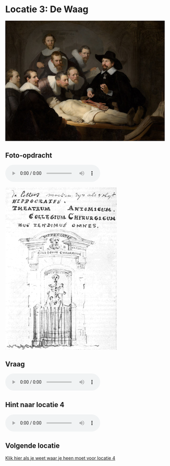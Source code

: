 # Locatie 3: De Waag
![](../img/de-waag-banner.jpg)

## Foto-opdracht
<audio controls>
  <source src="https://raw.githubusercontent.com/robogast/blasius-speurtocht/master/mp3/stap3-foto.mp3" type="audio/mpeg">
</audio>

![](../img/locatie-3-foto.png)

## Vraag
<audio controls>
  <source src="https://raw.githubusercontent.com/robogast/blasius-speurtocht/master/mp3/stap3-vraag.mp3" type="audio/mpeg">
</audio>

## Hint naar locatie 4
<audio controls>
  <source src="https://raw.githubusercontent.com/robogast/blasius-speurtocht/master/mp3/stap4-hint.mp3" type="audio/mpeg">
</audio>

## Volgende locatie
[Klik hier als je weet waar je heen moet voor locatie 4](locatie-4)

